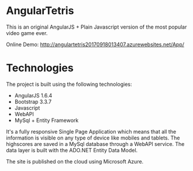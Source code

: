 # AngularTetris 

This is an original AngularJS + Plain Javascript version of the most popular video game ever. 

Online Demo:
http://angulartetris20170918013407.azurewebsites.net/App/

# Technologies
The project is built using the following technologies:

- AngularJS 1.6.4
- Bootstrap 3.3.7
- Javascript
- WebAPI
- MySql + Entity Framework

It's a fully responsive Single Page Application which means that all the information is visible on any type of device like mobiles and tablets. The highscores are saved in a MySql database through a WebAPI service. The data layer is built with the ADO.NET Entity Data Model.

The site is published on the cloud using Microsoft Azure.


